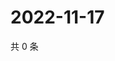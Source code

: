 # 2022-11-17

共 0 条

<!-- BEGIN WEIBO -->
<!-- 最后更新时间 Thu Nov 17 2022 18:17:14 GMT+0800 (China Standard Time) -->

<!-- END WEIBO -->
